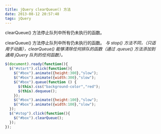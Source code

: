 ```yaml
---
title: jQuery clearQueue() 方法
date: 2013-08-12 20:57:48
tags: jQuery
---
```

clearQueue() 方法停止队列中所有仍未执行的函数。
<!-- more -->
clearQueue() 方法停止队列中所有仍未执行的函数。
*与 stop() 方法不同，（只适用于动画），clearQueue() 能够清除任何排队的函数（通过 .queue() 方法添加到通用 jQuery 队列的任何函数）。*

```javascript
$(document).ready(function(){
  $("#start").click(function(){
    $("#box").animate({height:300},"slow");
    $("#box").animate({width:300},"slow");
    $("#box").queue(function () {
      $(this).css("background-color","red");
      $(this).dequeue();
    });
    $("#box").animate({height:100},"slow");
    $("#box").animate({width:100},"slow");
  });
  $("#stop").click(function(){
    $("#box").clearQueue();
  });
});
```